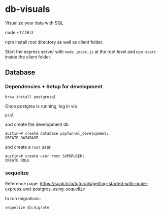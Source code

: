 # db-visuals
Visualize your data with SQL

node ~12.18.0  

npm install root directory as well as client folder.  

Start the express server with `node index.js` at the root level and `npm start` inside the client folder.

## Database

### Dependencies + Setup for development

```
brew install postgresql
```

Once postgres is running, log in via 

```
psql
```

and create the development db

```
austin=# create database popfunnel_development;
CREATE DATABASE
```

and create a `root` user

```
austin=# create user root SUPERUSER;
CREATE ROLE
```

### sequelize

Reference page: https://scotch.io/tutorials/getting-started-with-node-express-and-postgres-using-sequelize

to run migrations:

```
sequelize db:migrate
```


